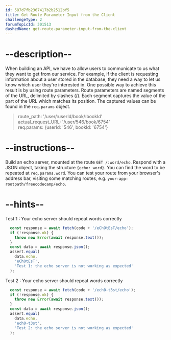 ```yaml
---
id: 587d7fb2367417b2b2512bf5
title: Get Route Parameter Input from the Client
challengeType: 2
forumTopicId: 301513
dashedName: get-route-parameter-input-from-the-client
---
```


# --description--

When building an API, we have to allow users to communicate to us what they want to get from our service. For example, if the client is requesting information about a user stored in the database, they need a way to let us know which user they're interested in. One possible way to achieve this result is by using route parameters. Route parameters are named segments of the URL, delimited by slashes (/). Each segment captures the value of the part of the URL which matches its position. The captured values can be found in the `req.params` object.

<blockquote>route_path: '/user/:userId/book/:bookId'<br>actual_request_URL: '/user/546/book/6754' <br>req.params: {userId: '546', bookId: '6754'}</blockquote>

# --instructions--

Build an echo server, mounted at the route `GET /:word/echo`. Respond with a JSON object, taking the structure `{echo: word}`. You can find the word to be repeated at `req.params.word`. You can test your route from your browser's address bar, visiting some matching routes, e.g. `your-app-rootpath/freecodecamp/echo`.

# --hints--

Test 1 : Your echo server should repeat words correctly

```js
  const response = await fetch(code + '/eChOtEsT/echo');
  if (!response.ok) {
    throw new Error(await response.text());
  }
  const data = await response.json();
  assert.equal(
    data.echo,
    'eChOtEsT',
    'Test 1: the echo server is not working as expected'
  );
```

Test 2 : Your echo server should repeat words correctly

```js
  const response = await fetch(code + '/ech0-t3st/echo');
  if (!response.ok) {
    throw new Error(await response.text());
  }
  const data = await response.json();
  assert.equal(
    data.echo,
    'ech0-t3st',
    'Test 2: the echo server is not working as expected'
  );
```

